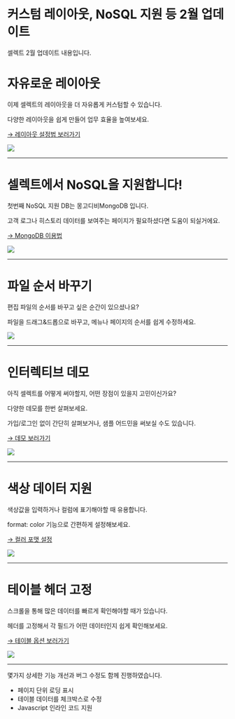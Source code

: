 # 커스텀 레이아웃, NoSQL 지원 등 2월 업데이트

셀렉트 2월 업데이트 내용입니다. 

# 자유로운 레이아웃

이제 셀렉트의 레이아웃을 더 자유롭게 커스텀할 수 있습니다.

다양한 레이아웃을 쉽게 만들어 업무 효율을 높여보세요.

[→ 레이아웃 설정법 보러가기](https://docs.selectfromuser.com/docs/layout)

![](https://imagedelivery.net/MHVC-FGTDyxApYeHyF29Tw/496a344c-0d3c-405a-aaa6-81bf4c7a0900/docs)

***

# 셀렉트에서 NoSQL을 지원합니다!

첫번째 NoSQL 지원 DB는 몽고디비MongoDB 입니다.

고객 로그나 히스토리 데이터를 보여주는 페이지가 필요하셨다면 도움이 되실거에요.

[→ MongoDB 이용법](https://docs.selectfromuser.com/docs/mongodb) 

![](https://imagedelivery.net/MHVC-FGTDyxApYeHyF29Tw/021453c0-45a0-4e31-907d-52ea14a70000/docs)

***

# 파일 순서 바꾸기

편집 파일의 순서를 바꾸고 싶은 순간이 있으셨나요?

파일을 드래그&드롭으로 바꾸고, 메뉴나 페이지의 순서를 쉽게 수정하세요.

![](https://imagedelivery.net/MHVC-FGTDyxApYeHyF29Tw/3ba62169-ef7d-4d07-c6b0-b64b0fdb2c00/docs)

***

# 인터렉티브 데모

아직 셀렉트를 어떻게 써야할지, 어떤 장점이 있을지 고민이신가요?

다양한 데모를 한번 살펴보세요.

가입/로그인 없이 간단히 살펴보거나, 샘플 어드민을 써보실 수도 있습니다.

[→ 데모 보러가기](https://www.selectfromuser.com/demo)

![](https://imagedelivery.net/MHVC-FGTDyxApYeHyF29Tw/fb40ad45-b678-4978-d5bf-0deaef22fa00/docs)

***

# 색상 데이터 지원

색상값을 입력하거나 컬럼에 표기해야할 때 유용합니다.

format: color 기능으로 간편하게 설정해보세요.

[→ 컬러 포맷 설정](https://docs.selectfromuser.com/docs/yaml-reference#formatcolor)

![](https://imagedelivery.net/MHVC-FGTDyxApYeHyF29Tw/717f5fb4-56a4-4671-9827-a51522654d00/docs)

***

# 테이블 헤더 고정

스크롤을 통해 많은 데이터를 빠르게 확인해야할 때가 있습니다.

헤더를 고정해서 각 필드가 어떤 데이터인지 쉽게 확인해보세요.

[→ 테이블 옵션 보러가기](https://docs.selectfromuser.com/docs/yaml-reference#blockstableoptions)

![](https://imagedelivery.net/MHVC-FGTDyxApYeHyF29Tw/303cdeaf-560a-4e86-8dd8-0fc759b27200/docs)

***

몇가지 상세한 기능 개선과 버그 수정도 함께 진행하였습니다.

- 페이지 단위 로딩 표시
- 테이블 데이터를 체크박스로 수정
- Javascript 인라인 코드 지원